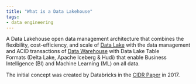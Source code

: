 ```yaml
---
title: "What is a Data Lakehouse"
tags:
- data engineering
---
```


A Data Lakehouse open data management architecture that combines the flexibility, cost-efficiency, and scale of [Data Lake](notes/Data%20Lake.md) with the data management and ACID transactions of [Data Warehouse](notes/Data%20Warehouse.md) with Data Lake Table Formats (Delta Lake, Apache Iceberg & Hudi) that enable Business Intelligence (BI) and Machine Learning (ML) on all data.

The initial concept was created by Databricks in the [CIDR Paper](http://cidrdb.org/cidr2021/papers/cidr2021_paper17.pdf) in 2017.